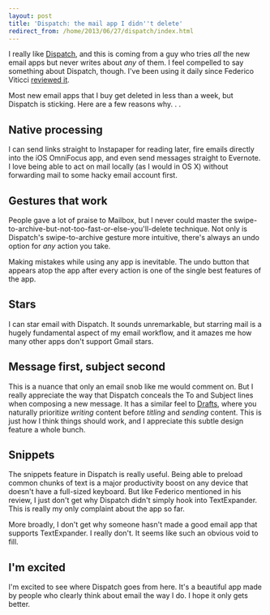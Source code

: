 ```yaml
---
layout: post
title: 'Dispatch: the mail app I didn''t delete'
redirect_from: /home/2013/06/27/dispatch/index.html
---
```

<p>I really like <a href="https://itunes.apple.com/us/app/dispatch-action-based-email/id642022747?mt=8">Dispatch</a>, and this is coming from a guy who tries <em>all</em> the new email apps but never writes about <em>any</em> of them. I feel compelled to say something about Dispatch, though. I've been using it daily since Federico Viticci <a href="http://www.macstories.net/reviews/dispatch-a-new-email-client-for-ios-with-app-actions-and-snippets/">reviewed it</a>. </p>

<p>Most new email apps that I buy get deleted in less than a week, but Dispatch is sticking. Here are a few reasons why. . .</p>

<h2 id="nativeprocessing">Native processing</h2>

<p>I can send links straight to Instapaper for reading later, fire emails directly into the iOS OmniFocus app, and even send messages straight to Evernote. I love being able to act on mail locally (as I would in OS X) without forwarding mail to some hacky email account first.</p>

<h2 id="gesturesthatwork">Gestures that work</h2>

<p>People gave a lot of praise to Mailbox, but I never could master the swipe-to-archive-but-not-too-fast-or-else-you'll-delete technique. Not only is Dispatch's swipe-to-archive gesture more intuitive, there's always an undo option for <em>any</em> action you take.</p>

<p>Making mistakes while using any app is inevitable. The undo button that appears atop the app after every action is one of the single best features of the app.</p>

<h2 id="stars">Stars</h2>

<p>I can star email with Dispatch. It sounds unremarkable, but starring mail is a hugely fundamental aspect of my email workflow, and it amazes me how many other apps don't support Gmail stars.</p>

<h2 id="messagefirstsubjectsecond">Message first, subject second</h2>

<p>This is a nuance that only an email snob like me would comment on. But I really appreciate the way that Dispatch conceals the To and Subject lines when composing a new message. It has a similar feel to <a href="https://itunes.apple.com/us/app/drafts/id502385074?mt=8">Drafts</a>, where you naturally prioritize <em>writing</em> content before <em>titling</em> and <em>sending</em> content. This is just how I think things should work, and I appreciate this subtle design feature a whole bunch.</p>

<h2 id="snippets">Snippets</h2>

<p>The snippets feature in Dispatch is really useful. Being able to preload common chunks of text is a major productivity boost on any device that doesn't have a full-sized keyboard. But like Federico mentioned in his review, I just don't get why Dispatch didn't simply hook into TextExpander. This is really my only complaint about the app so far. </p>

<p>More broadly, I don't get why someone hasn't made a good email app that supports TextExpander. I really don't. It seems like such an obvious void to fill. </p>

<h2 id="imexcited">I'm excited</h2>

<p>I'm excited to see where Dispatch goes from here. It's a beautiful app made by people who clearly think about email the way I do. I hope it only gets better.</p>
